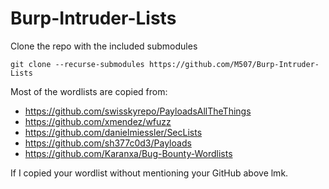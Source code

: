 # Burp-Intruder-Lists

Clone the repo with the included submodules
```
git clone --recurse-submodules https://github.com/M507/Burp-Intruder-Lists
```

Most of the wordlists are copied from:
- https://github.com/swisskyrepo/PayloadsAllTheThings
- https://github.com/xmendez/wfuzz
- https://github.com/danielmiessler/SecLists
- https://github.com/sh377c0d3/Payloads
- https://github.com/Karanxa/Bug-Bounty-Wordlists

If I copied your wordlist without mentioning your GitHub above lmk. 